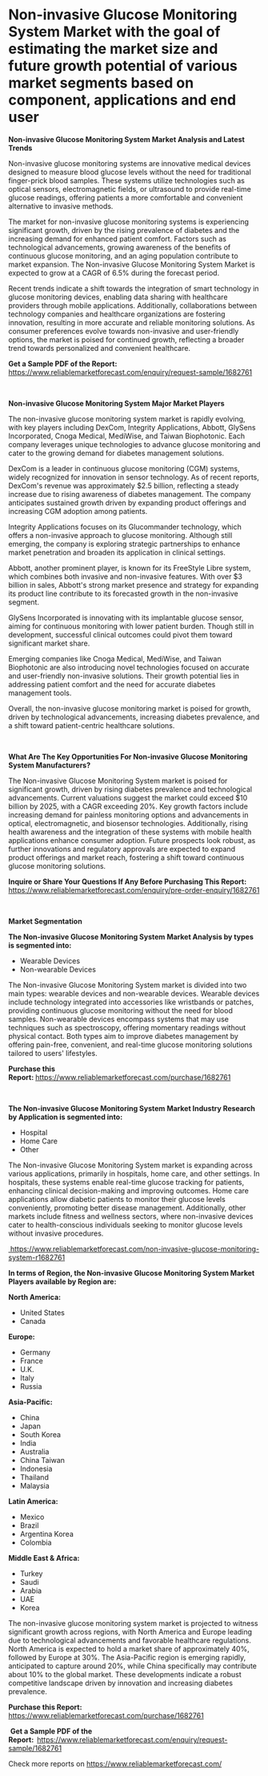 <p><h1>Non-invasive Glucose Monitoring System Market with the goal of estimating the market size and future growth potential of various market segments based on component, applications and end user</h1></p><p><strong>Non-invasive Glucose Monitoring System Market Analysis and Latest Trends</strong></p>
<p><p>Non-invasive glucose monitoring systems are innovative medical devices designed to measure blood glucose levels without the need for traditional finger-prick blood samples. These systems utilize technologies such as optical sensors, electromagnetic fields, or ultrasound to provide real-time glucose readings, offering patients a more comfortable and convenient alternative to invasive methods.</p><p>The market for non-invasive glucose monitoring systems is experiencing significant growth, driven by the rising prevalence of diabetes and the increasing demand for enhanced patient comfort. Factors such as technological advancements, growing awareness of the benefits of continuous glucose monitoring, and an aging population contribute to market expansion. The Non-invasive Glucose Monitoring System Market is expected to grow at a CAGR of 6.5% during the forecast period.</p><p>Recent trends indicate a shift towards the integration of smart technology in glucose monitoring devices, enabling data sharing with healthcare providers through mobile applications. Additionally, collaborations between technology companies and healthcare organizations are fostering innovation, resulting in more accurate and reliable monitoring solutions. As consumer preferences evolve towards non-invasive and user-friendly options, the market is poised for continued growth, reflecting a broader trend towards personalized and convenient healthcare.</p></p>
<p><strong>Get a Sample PDF of the Report:&nbsp;</strong> <a href="https://www.reliablemarketforecast.com/enquiry/request-sample/1682761?utm_campaign=2533&utm_medium=2&utm_source=Github&utm_content=ia&utm_term=26032025&utm_id=non-invasive-glucose-monitoring-system">https://www.reliablemarketforecast.com/enquiry/request-sample/1682761</a></p>
<p>&nbsp;</p>
<p><strong>Non-invasive Glucose Monitoring System Major Market Players</strong></p>
<p><p>The non-invasive glucose monitoring system market is rapidly evolving, with key players including DexCom, Integrity Applications, Abbott, GlySens Incorporated, Cnoga Medical, MediWise, and Taiwan Biophotonic. Each company leverages unique technologies to advance glucose monitoring and cater to the growing demand for diabetes management solutions.</p><p>DexCom is a leader in continuous glucose monitoring (CGM) systems, widely recognized for innovation in sensor technology. As of recent reports, DexCom's revenue was approximately $2.5 billion, reflecting a steady increase due to rising awareness of diabetes management. The company anticipates sustained growth driven by expanding product offerings and increasing CGM adoption among patients.</p><p>Integrity Applications focuses on its Glucommander technology, which offers a non-invasive approach to glucose monitoring. Although still emerging, the company is exploring strategic partnerships to enhance market penetration and broaden its application in clinical settings.</p><p>Abbott, another prominent player, is known for its FreeStyle Libre system, which combines both invasive and non-invasive features. With over $3 billion in sales, Abbott's strong market presence and strategy for expanding its product line contribute to its forecasted growth in the non-invasive segment.</p><p>GlySens Incorporated is innovating with its implantable glucose sensor, aiming for continuous monitoring with lower patient burden. Though still in development, successful clinical outcomes could pivot them toward significant market share.</p><p>Emerging companies like Cnoga Medical, MediWise, and Taiwan Biophotonic are also introducing novel technologies focused on accurate and user-friendly non-invasive solutions. Their growth potential lies in addressing patient comfort and the need for accurate diabetes management tools.</p><p>Overall, the non-invasive glucose monitoring market is poised for growth, driven by technological advancements, increasing diabetes prevalence, and a shift toward patient-centric healthcare solutions.</p></p>
<p>&nbsp;</p>
<p><strong>What Are The Key Opportunities For Non-invasive Glucose Monitoring System Manufacturers?</strong></p>
<p><p>The Non-invasive Glucose Monitoring System market is poised for significant growth, driven by rising diabetes prevalence and technological advancements. Current valuations suggest the market could exceed $10 billion by 2025, with a CAGR exceeding 20%. Key growth factors include increasing demand for painless monitoring options and advancements in optical, electromagnetic, and biosensor technologies. Additionally, rising health awareness and the integration of these systems with mobile health applications enhance consumer adoption. Future prospects look robust, as further innovations and regulatory approvals are expected to expand product offerings and market reach, fostering a shift toward continuous glucose monitoring solutions.</p></p>
<p><strong>Inquire or Share Your Questions If Any Before Purchasing This Report:</strong> <a href="https://www.reliablemarketforecast.com/enquiry/pre-order-enquiry/1682761?utm_campaign=2533&utm_medium=2&utm_source=Github&utm_content=ia&utm_term=26032025&utm_id=non-invasive-glucose-monitoring-system">https://www.reliablemarketforecast.com/enquiry/pre-order-enquiry/1682761</a></p>
<p>&nbsp;</p>
<p><strong>Market Segmentation</strong></p>
<p><strong>The Non-invasive Glucose Monitoring System Market Analysis by types is segmented into:</strong></p>
<p><ul><li>Wearable Devices</li><li>Non-wearable Devices</li></ul></p>
<p><p>The Non-invasive Glucose Monitoring System market is divided into two main types: wearable devices and non-wearable devices. Wearable devices include technology integrated into accessories like wristbands or patches, providing continuous glucose monitoring without the need for blood samples. Non-wearable devices encompass systems that may use techniques such as spectroscopy, offering momentary readings without physical contact. Both types aim to improve diabetes management by offering pain-free, convenient, and real-time glucose monitoring solutions tailored to users' lifestyles.</p></p>
<p><strong>Purchase this Report:&nbsp;</strong><a href="https://www.reliablemarketforecast.com/purchase/1682761?utm_campaign=2533&utm_medium=2&utm_source=Github&utm_content=ia&utm_term=26032025&utm_id=non-invasive-glucose-monitoring-system">https://www.reliablemarketforecast.com/purchase/1682761</a></p>
<p>&nbsp;</p>
<p><strong>The Non-invasive Glucose Monitoring System Market Industry Research by Application is segmented into:</strong></p>
<p><ul><li>Hospital</li><li>Home Care</li><li>Other</li></ul></p>
<p><p>The Non-invasive Glucose Monitoring System market is expanding across various applications, primarily in hospitals, home care, and other settings. In hospitals, these systems enable real-time glucose tracking for patients, enhancing clinical decision-making and improving outcomes. Home care applications allow diabetic patients to monitor their glucose levels conveniently, promoting better disease management. Additionally, other markets include fitness and wellness sectors, where non-invasive devices cater to health-conscious individuals seeking to monitor glucose levels without invasive procedures.</p></p>
<p><a href="https://www.reliablemarketforecast.com/non-invasive-glucose-monitoring-system-r1682761?utm_campaign=2533&utm_medium=2&utm_source=Github&utm_content=ia&utm_term=26032025&utm_id=non-invasive-glucose-monitoring-system">&nbsp;https://www.reliablemarketforecast.com/non-invasive-glucose-monitoring-system-r1682761</a></p>
<p><strong>In terms of Region, the Non-invasive Glucose Monitoring System Market Players available by Region are:</strong></p>
<p>
    <p> <strong> North America: </strong>
        <ul>
            <li>United States</li>
            <li>Canada</li>
        </ul>
        </p> 
    <p> <strong> Europe: </strong>
        <ul>
            <li>Germany</li>
            <li>France</li>
            <li>U.K.</li>
            <li>Italy</li>
            <li>Russia</li>
        </ul>
        </p> 
    <p> <strong> Asia-Pacific: </strong>
        <ul>
            <li>China</li>
            <li>Japan</li>
            <li>South Korea</li>
            <li>India</li>
            <li>Australia</li>
            <li>China Taiwan</li>
            <li>Indonesia</li>
            <li>Thailand</li>
            <li>Malaysia</li>
        </ul>
        </p> 
    <p> <strong> Latin America: </strong>
        <ul>
            <li>Mexico</li>
            <li>Brazil</li>
            <li>Argentina Korea</li>
            <li>Colombia</li>
        </ul>
        </p> 
    <p> <strong> Middle East & Africa: </strong>
        <ul>
            <li>Turkey</li>
            <li>Saudi</li>
            <li>Arabia</li>
            <li>UAE</li>
            <li>Korea</li>
        </ul>
    </p>
    </p>
<p><p>The non-invasive glucose monitoring system market is projected to witness significant growth across regions, with North America and Europe leading due to technological advancements and favorable healthcare regulations. North America is expected to hold a market share of approximately 40%, followed by Europe at 30%. The Asia-Pacific region is emerging rapidly, anticipated to capture around 20%, while China specifically may contribute about 10% to the global market. These developments indicate a robust competitive landscape driven by innovation and increasing diabetes prevalence.</p></p>
<p><strong>Purchase this Report: </strong><a href="https://www.reliablemarketforecast.com/purchase/1682761?utm_campaign=2533&utm_medium=2&utm_source=Github&utm_content=ia&utm_term=26032025&utm_id=non-invasive-glucose-monitoring-system">https://www.reliablemarketforecast.com/purchase/1682761</a></p>
<p>&nbsp;<strong>Get a Sample PDF of the Report:&nbsp;&nbsp;</strong><a href="https://www.reliablemarketforecast.com/enquiry/request-sample/1682761?utm_campaign=2533&utm_medium=2&utm_source=Github&utm_content=ia&utm_term=26032025&utm_id=non-invasive-glucose-monitoring-system">https://www.reliablemarketforecast.com/enquiry/request-sample/1682761</a></p>
<p><strong></strong></p>
<p>Check more reports on <a href="https://www.reliablemarketforecast.com/?utm_campaign=2533&utm_medium=2&utm_source=Github&utm_content=ia&utm_term=26032025&utm_id=non-invasive-glucose-monitoring-system">https://www.reliablemarketforecast.com/</a></p>